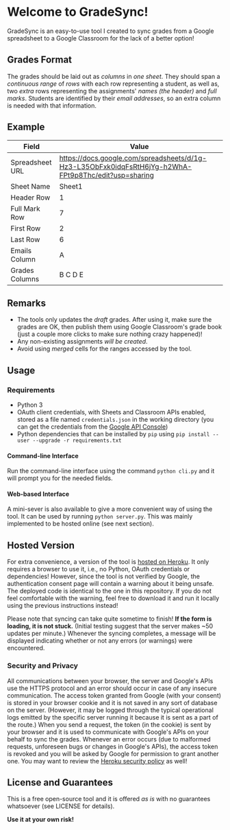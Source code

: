 # Welcome to GradeSync!
GradeSync is an easy-to-use tool I created to sync grades from a Google spreadsheet to a Google Classroom for the lack of a better option!

## Grades Format
The grades should be laid out as _columns_ in _one sheet_. They should span a _continuous range_ of _rows_ with each row representing a student, as well as, two _extra_ rows representing the assignments' _names (the header)_ and _full marks_. Students are identified by their _email addresses_, so an extra column is needed with that information.

## Example
|      Field      |                                                 Value                                                |
| --------------- | ---------------------------------------------------------------------------------------------------- |
| Spreadsheet URL | https://docs.google.com/spreadsheets/d/1g-Hz3-L35ObFxk0idqFsRtH6jYg-h2WhA-FPt9p8Thc/edit?usp=sharing |
| Sheet Name      | Sheet1                                                                                               |
| Header Row      | 1                                                                                                    |
| Full Mark Row   | 7                                                                                                    |
| First Row       | 2                                                                                                    |
| Last Row        | 6                                                                                                    |
| Emails Column   | A                                                                                                    |
| Grades Columns  | B C D E                                                                                              |

## Remarks
* The tools only updates the _draft_ grades. After using it, make sure the grades are OK, then publish them using Google Classroom's grade book (just a couple more clicks to make sure nothing crazy happened)!
* Any non-existing assignments _will be created_.
* Avoid using _merged_ cells for the ranges accessed by the tool.

## Usage

### Requirements
* Python 3
* OAuth client credentials, with Sheets and Classroom APIs enabled, stored as a file named `credentials.json` in the working directory (you can get the credentials from the [Google API Console](https://console.developers.google.com/))
* Python dependencies that can be installed by `pip` using `pip install --user --upgrade -r requirements.txt`

#### Command-line Interface

Run the command-line interface using the command `python cli.py` and it will prompt you for the needed fields.

#### Web-based Interface

A mini-sever is also available to give a more convenient way of using the tool. It can be used by running `python server.py`. This was mainly implemented to be hosted online (see next section).

## Hosted Version

For extra convenience, a version of the tool is [hosted on Heroku](https://gradesync.herokuapp.com/). It only requires a browser to use it, i.e., no Python, OAuth credentials or dependencies! However, since the tool is not verified by Google, the authentication consent page will contain a warning about it being unsafe. The deployed code is identical to the one in this repository. If you do not feel comfortable with the warning, feel free to download it and run it locally using the previous instructions instead!

Please note that syncing can take quite sometime to finish! **If the form is loading, it is not stuck.** (Initial testing suggest that the server makes ~50 updates per minute.) Whenever the syncing completes, a message will be displayed indicating whether or not any errors (or warnings) were encountered.

### Security and Privacy

All communications between your browser, the server and Google's APIs use the HTTPS protocol and an error should occur in case of any insecure communication. The access token granted from Google (with your consent) is stored in your browser cookie and it is not saved in any sort of database on the server. (However, it may be logged through the typical operational logs emitted by the specific server running it because it is sent as a part of the route.) When you send a request, the token (in the cookie) is sent by your browser and it is used to communicate with Google's APIs on your behalf to sync the grades. Whenever an error occurs (due to malformed requests, unforeseen bugs or changes in Google's APIs), the access token is revoked and you will be asked by Google for permission to grant another one. You may want to review the [Heroku security policy](https://www.heroku.com/policy/security) as well!

## License and Guarantees

This is a free open-source tool and it is offered _as is_ with no guarantees whatsoever (see LICENSE for details).

**Use it at your own risk!**
